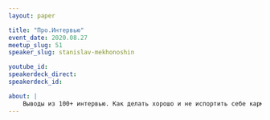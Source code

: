 ```yaml
---
layout: paper

title: "Про.Интервью"
event_date: 2020.08.27
meetup_slug: 51
speaker_slug: stanislav-mekhonoshin

youtube_id:
speakerdeck_direct:
speakerdeck_id:

about: |
    Выводы из 100+ интервью. Как делать хорошо и не испортить себе карму?
---
```

